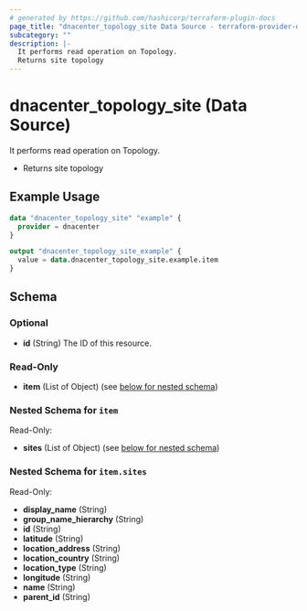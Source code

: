 ```yaml
---
# generated by https://github.com/hashicorp/terraform-plugin-docs
page_title: "dnacenter_topology_site Data Source - terraform-provider-dnacenter"
subcategory: ""
description: |-
  It performs read operation on Topology.
  Returns site topology
---
```


# dnacenter_topology_site (Data Source)

It performs read operation on Topology.

- Returns site topology

## Example Usage

```terraform
data "dnacenter_topology_site" "example" {
  provider = dnacenter
}

output "dnacenter_topology_site_example" {
  value = data.dnacenter_topology_site.example.item
}
```

<!-- schema generated by tfplugindocs -->
## Schema

### Optional

- **id** (String) The ID of this resource.

### Read-Only

- **item** (List of Object) (see [below for nested schema](#nestedatt--item))

<a id="nestedatt--item"></a>
### Nested Schema for `item`

Read-Only:

- **sites** (List of Object) (see [below for nested schema](#nestedobjatt--item--sites))

<a id="nestedobjatt--item--sites"></a>
### Nested Schema for `item.sites`

Read-Only:

- **display_name** (String)
- **group_name_hierarchy** (String)
- **id** (String)
- **latitude** (String)
- **location_address** (String)
- **location_country** (String)
- **location_type** (String)
- **longitude** (String)
- **name** (String)
- **parent_id** (String)


